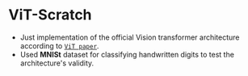 # ViT-Scratch
- Just implementation of the official Vision transformer architecture according to [`ViT paper`](https://arxiv.org/pdf/2010.11929v2).
-  Used **MNISt** dataset for classifying handwritten digits to test the architecture's validity. 

